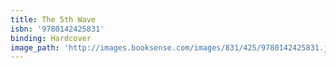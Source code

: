 ```yaml
---
title: The 5th Wave
isbn: '9780142425831'
binding: Hardcover
image_path: 'http://images.booksense.com/images/831/425/9780142425831.jpg'
---
```


